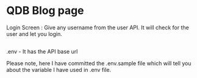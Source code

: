 # QDB Blog page

Login Screen : Give any username from the user API. It will check for the user and let you login.

##
.env - It has the API base url

Please note, here I have committed the .env.sample file which will tell you about the variable I have used in .env file. 